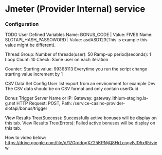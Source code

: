 # Jmeter (Provider Internal) service

### Configuration
TODO
User Defined Variables
Name: BONUS_CODE | Value: FIVES
Name: SLOTAPI_HASH_PASSOWORD | Value: asdASD123(This is example this value might be different).

Thread Group:
Number of threads(user): 50
Ramp-up period(seconds): 1
Loop Count: 10
Check: Same user on each iteration

Counter:
Starting value: 99368113 
Everytime you run the script change starting value increment by 1

CSV Data Set Config
User list export from an environment for example Dev
The CSV data should be on CSV format and only contain userGuid

Bonus Trigger
Server Name or IP: Gateway: gateway.lithium-staging.ls-g.net
HTTP Request: POST, Path: /service-casino-provider-slotapi/bonus/trigger

View Results Tree(Success): Successfully active bonuses will be display on this tab. 
View Results Tree(Errors): Failed active bonuses will be display on this tab. 

How to video below:
https://drive.google.com/file/d/1ZGrddpgXZ25KPNijQ8HrLcngvFJD5x65/view





